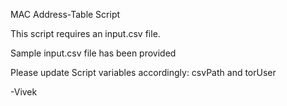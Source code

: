 MAC Address-Table Script

This script requires an input.csv file.

Sample input.csv file has been provided

Please update Script variables accordingly: csvPath and torUser

-Vivek
